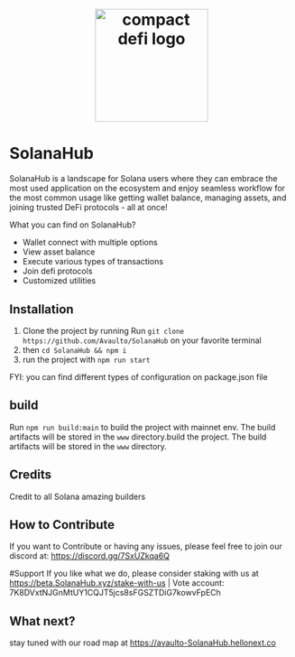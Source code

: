 <h1 align="center">
  <br>
   <img width="200" src="https://raw.githubusercontent.com/Avaulto/SolanaHub/master/src/assets/images/SolanaHub-logo.svg" alt="compact defi logo"/>
  <br>
</h1>


# SolanaHub
SolanaHub is a landscape for Solana users where they can embrace the most used application on the ecosystem and enjoy seamless workflow for the most common usage like getting wallet balance, managing assets, and joining trusted DeFi protocols - all at once!


What you can find on SolanaHub?
- Wallet connect with multiple options
- View asset balance
- Execute various types of transactions
- Join defi protocols
- Customized utilities

## Installation
1. Clone the project by running Run `git clone https://github.com/Avaulto/SolanaHub` on your favorite terminal
2. then `cd SolanaHub && npm i`
3. run the project with `npm run start`

FYI: you can find different types of configuration on package.json file

## build
Run `npm run build:main` to build the project with mainnet env.
The build artifacts will be stored in the `www` directory.build the project. The build artifacts will be stored in the `www` directory.

## Credits

Credit to all Solana amazing builders

## How to Contribute

If you want to Contribute or having any issues, please feel free to join our discord at: https://discord.gg/7SxUZkqa6Q

#Support
If you like what we do, please consider staking with us at https://beta.SolanaHub.xyz/stake-with-us 
| Vote account: 7K8DVxtNJGnMtUY1CQJT5jcs8sFGSZTDiG7kowvFpECh

## What next?
stay tuned with our road map at https://avaulto-SolanaHub.hellonext.co

